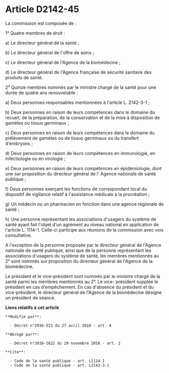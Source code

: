 # Article D2142-45

La commission est composée de : 

1° Quatre membres de droit : 

a) Le directeur général de la santé ; 

b) Le directeur général de l'offre de soins ; 

c) Le directeur général de l'Agence de la biomédecine ; 

d) Le directeur général de l'Agence française de sécurité sanitaire des produits de santé. 

2° Quinze membres nommés par le ministre chargé de la santé pour une durée de quatre ans renouvelable : 

a) Deux personnes responsables mentionnées à l'article L. 2142-3-1 ; 

b) Deux personnes en raison de leurs compétences dans le domaine du recueil, de la préparation, de la conservation et de la
mise à disposition de gamètes ou tissus germinaux ; 

c) Deux personnes en raison de leurs compétences dans le domaine du prélèvement de gamètes ou de tissus germinaux ou du
transfert d'embryons ; 

d) Deux personnes en raison de leurs compétences en immunologie, en infectiologie ou en virologie ; 

e) Deux personnes en raison de leurs compétences en épidémiologie, dont une sur proposition du directeur général de l' Agence
nationale de santé publique ; 

f) Deux personnes exerçant les fonctions de correspondant local du dispositif de vigilance relatif à l'assistance médicale à
la procréation ; 

g) Un médecin ou un pharmacien en fonction dans une agence régionale de santé ; 

h) Une personne représentant les associations d'usagers du système de santé ayant fait l'objet d'un agrément au niveau
national en application de l'article L. 1114-1. Celle-ci participe aux réunions de la commission avec voix consultative. 

A l'exception de la personne proposée par le directeur général de l'Agence nationale de santé publique, ainsi que de la
personne représentant les associations d'usagers du système de santé, les membres mentionnés au 2° sont nommés sur
proposition du directeur général de l'Agence de la biomédecine. 

Le président et le vice-président sont nommés par le ministre chargé de la santé parmi les membres mentionnés au 2°. Le vice-
président supplée le président en cas d'empêchement. En cas d'absence du président et du vice-président, le directeur général
de l'Agence de la biomédecine désigne un président de séance.

**Liens relatifs à cet article**

	**Modifié par**:

	  - Décret n°2016-523 du 27 avril 2016 - art. 4

	**Abrogé par**:

	  - Décret n°2016-1622 du 29 novembre 2016 - art. 2

	**Cite**:

	  - Code de la santé publique - art. L1114-1
	  - Code de la santé publique - art. L2142-3-1
